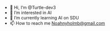 - 👋 Hi, I’m @Turtle-dev3
- 👀 I’m interested in AI
- 🌱 I’m currently learning AI on SDU
- 📫 How to reach me Noahnyholmb@gmail.com

<!---
Turtle-dev3/Turtle-dev3 is a ✨ special ✨ repository because its `README.md` (this file) appears on your GitHub profile.
You can click the Preview link to take a look at your changes.
--->
